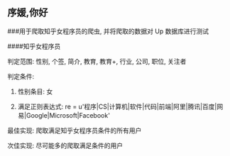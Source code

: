##	序媛,你好

###用于爬取知乎女程序员的爬虫, 并将爬取的数据对 Up 数据库进行测试

####知乎女程序员

判定范围:
性别, 个签, 简介, 教育, 教育+, 行业, 公司, 职位, 关注者

判定条件:

1. 性别条目: 女

2. 满足正则表达式:
	re = u'程序|CS|计算机|软件|代码|前端|阿里|腾讯|百度|网易|Google|Microsoft|Facebook'


最佳实现:
爬取满足知乎女程序员条件的所有用户

次佳实现:
尽可能多的爬取满足条件的用户
